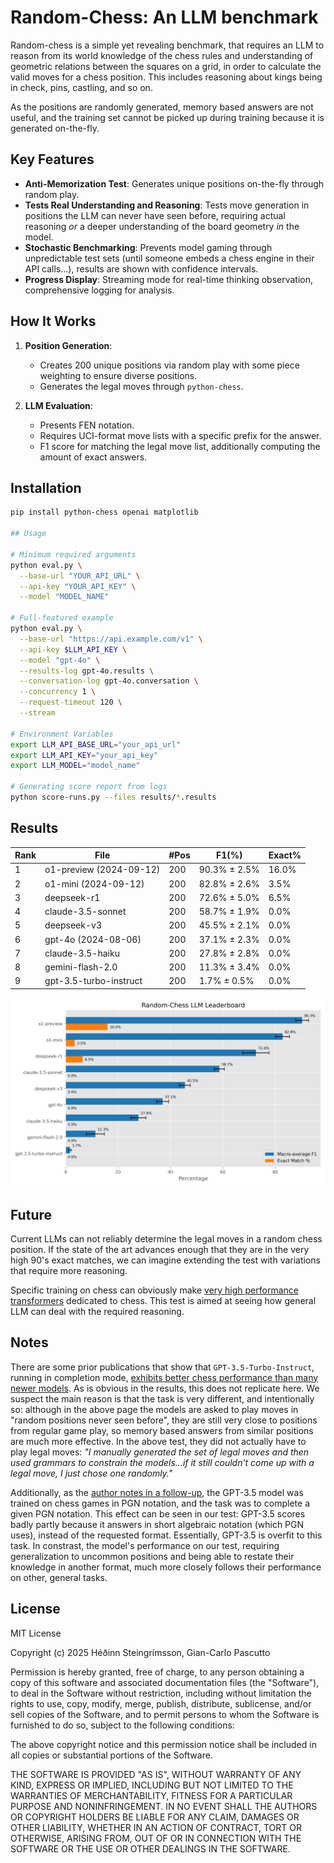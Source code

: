 # Random-Chess: An LLM benchmark

Random-chess is a simple yet revealing benchmark, that requires an LLM to reason from its world knowledge of the chess rules and understanding of geometric relations between the squares on a grid, in order to calculate the valid moves for a chess position. This includes reasoning about kings being in check, pins, castling, and so on.

As the positions are randomly generated, memory based answers are not useful, and the training set cannot be picked up during training because it is generated on-the-fly.

## Key Features

- **Anti-Memorization Test**: Generates unique positions on-the-fly through random play.
- **Tests Real Understanding and Reasoning**: Tests move generation in positions the LLM can never have seen before, requiring actual reasoning *or* a deeper understanding of the board geometry *in* the model.
- **Stochastic Benchmarking**: Prevents model gaming through unpredictable test sets (until someone embeds a chess engine in their API calls...), results are shown with confidence intervals.
- **Progress Display**: Streaming mode for real-time thinking observation, comprehensive logging for analysis.

## How It Works

1. **Position Generation**:
   - Creates 200 unique positions via random play with some piece weighting to ensure diverse positions.
   - Generates the legal moves through `python-chess`.

2. **LLM Evaluation**:
   - Presents FEN notation.
   - Requires UCI-format move lists with a specific prefix for the answer.
   - F1 score for matching the legal move list, additionally computing the amount of exact answers.

## Installation

```bash
pip install python-chess openai matplotlib

## Usage

# Minimum required arguments
python eval.py \
  --base-url "YOUR_API_URL" \
  --api-key "YOUR_API_KEY" \
  --model "MODEL_NAME"

# Full-featured example
python eval.py \
  --base-url "https://api.example.com/v1" \
  --api-key $LLM_API_KEY \
  --model "gpt-4o" \
  --results-log gpt-4o.results \
  --conversation-log gpt-4o.conversation \
  --concurrency 1 \
  --request-timeout 120 \
  --stream

# Environment Variables
export LLM_API_BASE_URL="your_api_url"
export LLM_API_KEY="your_api_key"
export LLM_MODEL="model_name"

# Generating score report from logs
python score-runs.py --files results/*.results

```

## Results

| Rank | File                     | #Pos |    F1(%)         | Exact% |
|------|--------------------------|------|------------------|--------|
|    1 | o1-preview (2024-09-12)  | 200  |  90.3% ±  2.5%   |  16.0% |
|    2 | o1-mini (2024-09-12)     | 200  |  82.8% ±  2.6%   |   3.5% |
|    3 | deepseek-r1              | 200  |  72.6% ±  5.0%   |   6.5% |
|    4 | claude-3.5-sonnet        | 200  |  58.7% ±  1.9%   |   0.0% |
|    5 | deepseek-v3              | 200  |  45.5% ±  2.1%   |   0.0% |
|    6 | gpt-4o (2024-08-06)      | 200  |  37.1% ±  2.3%   |   0.0% |
|    7 | claude-3.5-haiku         | 200  |  27.8% ±  2.8%   |   0.0% |
|    8 | gemini-flash-2.0         | 200  |  11.3% ±  3.4%   |   0.0% |
|    9 | gpt-3.5-turbo-instruct   | 200  |   1.7% ±  0.5%   |   0.0% |

![Graph of leaderboard](results/leaderboard.png)

## Future

Current LLMs can not reliably determine the legal moves in a random chess position. If the state of the art advances enough that they are in the very high 90's exact matches, we can imagine extending the test with variations that require more reasoning.

Specific training on chess can obviously make [very high performance transformers](https://lczero.org/dev/wiki/best-nets-for-lc0/) dedicated to chess. This test is aimed at seeing how general LLM can deal with the required reasoning.

## Notes

There are some prior publications that show that `GPT-3.5-Turbo-Instruct`, running in completion mode, [exhibits better chess performance than many newer models](https://dynomight.net/chess/). As is obvious in the results, this does not replicate here. We suspect the main reason is that the task is very different, and intentionally so: although in the above page the models are asked to play moves in "random positions never seen before", they are still very close to positions from regular game play, so memory based answers from similar positions are much more effective. In the above test, they did not actually have to play legal moves: *"I manually generated the set of legal moves and then used grammars to constrain the models...if it still couldn’t come up with a legal move, I just chose one randomly."*

Additionally, as the [author notes in a follow-up](https://dynomight.net/more-chess/), the GPT-3.5 model was trained on chess games in PGN notation, and the task was to complete a given PGN notation. This effect can be seen in our test: GPT-3.5 scores badly partly because it answers in short algebraic notation (which PGN uses), instead of the requested format. Essentially, GPT-3.5 is overfit to this task. In constrast, the model's performance on our test, requiring generalization to uncommon positions and being able to restate their knowledge in another format, much more closely follows their performance on other, general tasks.

## License

MIT License

Copyright (c) 2025 Héðinn Steingrímsson, Gian-Carlo Pascutto

Permission is hereby granted, free of charge, to any person obtaining a copy of this software and associated documentation files (the "Software"), to deal in the Software without restriction, including without limitation the rights to use, copy, modify, merge, publish, distribute, sublicense, and/or sell copies of the Software, and to permit persons to whom the Software is furnished to do so, subject to the following conditions:

The above copyright notice and this permission notice shall be included in all copies or substantial portions of the Software.

THE SOFTWARE IS PROVIDED "AS IS", WITHOUT WARRANTY OF ANY KIND, EXPRESS OR IMPLIED, INCLUDING BUT NOT LIMITED TO THE WARRANTIES OF MERCHANTABILITY, FITNESS FOR A PARTICULAR PURPOSE AND NONINFRINGEMENT. IN NO EVENT SHALL THE AUTHORS OR COPYRIGHT HOLDERS BE LIABLE FOR ANY CLAIM, DAMAGES OR OTHER LIABILITY, WHETHER IN AN ACTION OF CONTRACT, TORT OR OTHERWISE, ARISING FROM, OUT OF OR IN CONNECTION WITH THE SOFTWARE OR THE USE OR OTHER DEALINGS IN THE SOFTWARE.
